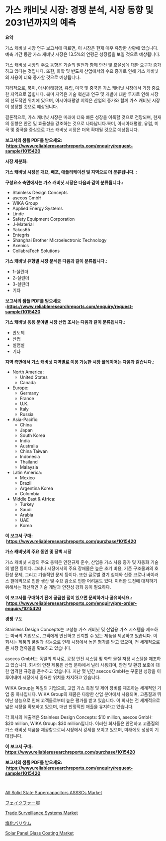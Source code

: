 <p><h1>가스 캐비닛 시장: 경쟁 분석, 시장 동향 및 2031년까지의 예측</h1></p><p><strong>요약</strong></p>
<p><p>가스 캐비닛 시장 연구 보고서에 따르면, 이 시장은 현재 매우 유망한 상황에 있습니다. 예측 기간 동안 가스 캐비닛 시장은 13.5%의 연평균 성장률을 보일 것으로 예상됩니다.</p><p>가스 캐비닛 시장의 주요 동향은 기술의 발전과 함께 안전 및 효율성에 대한 요구가 증가하고 있다는 것입니다. 또한, 화학 및 반도체 산업에서의 수요 증가로 인해 가스 캐비닛의 사용이 더욱 증가할 것으로 예상됩니다.</p><p>지리적으로, 북미, 아시아태평양, 유럽, 미국 및 중국은 가스 캐비닛 시장에서 가장 중요한 지역으로 꼽힙니다. 북미 지역은 기술 혁신과 연구 및 개발에 대한 투자로 인해 시장의 선도적인 위치에 있으며, 아시아태평양 지역은 산업의 증가와 함께 가스 캐비닛 시장이 성장할 것으로 예상됩니다.</p><p>결론적으로, 가스 캐비닛 시장은 미래에 더욱 빠른 성장을 이룩할 것으로 전망되며, 현재의 동향은 안전 및 효율성을 강조하는 것으로 나타납니다.북미, 아시아태평양, 유럽, 미국 및 중국을 중심으로 가스 캐비닛 시장은 더욱 확대될 것으로 예상됩니다.</p></p>
<p><strong>보고서의 샘플 PDF를 받으세요: &nbsp;<a href="https://www.reliableresearchreports.com/enquiry/request-sample/1015420">https://www.reliableresearchreports.com/enquiry/request-sample/1015420</a></strong></p>
<p><strong>시장 세분화:</strong></p>
<p><strong> 가스 캐비닛 시장은 개요, 배포, 애플리케이션 및 지역으로 더 분류됩니다. :</strong></p>
<p><strong>구성요소 측면에서는 가스 캐비닛 시장은 다음과 같이 분류됩니다.:</strong></p>
<p><ul><li>Stainless Design Concepts</li><li>asecos GmbH</li><li>WIKA Group</li><li>Applied Energy Systems</li><li>Linde</li><li>Safety Equipment Corporation</li><li>J-Material</li><li>Yakos65</li><li>Entegris</li><li>Shanghai Brother Microelectronic Technology</li><li>Axenics</li><li>CollabraTech Solutions</li></ul></p>
<p><strong> 가스 캐비닛 유형별 시장 분석은 다음과 같이 분류됩니다.:</strong></p>
<p><ul><li>1-실린더</li><li>2-실린더</li><li>3-실린더</li><li>기타</li></ul></p>
<p><strong>보고서의 샘플 PDF를 받으세요 :<a href="https://www.reliableresearchreports.com/enquiry/request-sample/1015420">https://www.reliableresearchreports.com/enquiry/request-sample/1015420</a></strong></p>
<p><strong> 가스 캐비닛 응용 분야별 시장 산업 조사는 다음과 같이 분류됩니다.:</strong></p>
<p><ul><li>반도체</li><li>산업</li><li>실험실</li><li>기타</li></ul></p>
<p><strong>지역 측면에서 가스 캐비닛 지역별로 이용 가능한 시장 플레이어는 다음과 같습니다.:</strong></p>
<p><ul>
    <li>
        North America:
        <ul>
            <li>United States</li>
            <li>Canada</li>
        </ul>
    </li>
    <li>
        Europe:
        <ul>
            <li>Germany</li>
            <li>France</li>
            <li>U.K.</li>
            <li>Italy</li>
            <li>Russia</li>
        </ul>
    </li>
    <li>
        Asia-Pacific:
        <ul>
            <li>China</li>
            <li>Japan</li>
            <li>South Korea</li>
            <li>India</li>
            <li>Australia</li>
            <li>China Taiwan</li>
            <li>Indonesia</li>
            <li>Thailand</li>
            <li>Malaysia</li>
        </ul>
    </li>
    <li>
        Latin America:
        <ul>
            <li>Mexico</li>
            <li>Brazil</li>
            <li>Argentina Korea</li>
            <li>Colombia</li>
        </ul>
    </li>
    <li>
        Middle East & Africa:
        <ul>
            <li>Turkey</li>
            <li>Saudi</li>
            <li>Arabia</li>
            <li>UAE</li>
            <li>Korea</li>
        </ul>
    </li>
    </ul></p>
<p><strong>이 보고서 구매: &nbsp;<a href="https://www.reliableresearchreports.com/purchase/1015420">https://www.reliableresearchreports.com/purchase/1015420</a></strong></p>
<p><strong>가스 캐비닛의 주요 동인 및 장벽 시장</strong></p>
<p><p>가스 캐비닛 시장의 주요 동력은 안전규제 준수, 산업용 가스 사용 증가 및 자동화 기술의 발전 등이다. 그러나 시장에서의 주요 장애물은 높은 초기 비용, 기존 구조물과의 호환성 문제, 그리고 기술적인 문제 등이다. 또한 글로벌 경기 침체와 신종 코로나 바이러스 팬데믹으로 인한 생산 및 수요 감소로 인한 어려움도 있다. 이러한 도전에 대처하기 위해서는 혁신적인 기술 개발과 안전성 강화 등이 필요하다.</p></p>
<p><strong>이 보고서를 구매하기 전에 궁금한 점이 있으면 문의하거나 공유하세요.: &nbsp;<a href="https://www.reliableresearchreports.com/enquiry/pre-order-enquiry/1015420">https://www.reliableresearchreports.com/enquiry/pre-order-enquiry/1015420</a></strong></p>
<p><strong>경쟁 구도</strong></p>
<p><p>Stainless Design Concepts는 고성능 가스 캐비닛 및 산업용 가스 시스템을 제조하는 미국의 기업으로, 고객에게 안전하고 신뢰할 수 있는 제품을 제공하고 있습니다. 이 회사는 제품의 품질과 성능으로 인해 시장에서 높은 평가를 받고 있으며, 전 세계적으로 큰 시장 점유율을 확보하고 있습니다.</p><p>asecos GmbH는 독일의 회사로, 공정 안전 시스템 및 화학 물질 저장 시스템을 제조하고 있습니다. 회사의 안전 제품은 산업 분야에서 널리 사용되며, 안전 및 환경 보호에 대한 엄격한 규정을 준수하고 있습니다. 지난 몇 년간 asecos GmbH는 꾸준한 성장을 이루어내며 시장에서 중요한 위치를 차지하고 있습니다.</p><p>WIKA Group는 독일의 기업으로, 고압 가스 측정 및 제어 장비를 제조하는 세계적인 기업 중 하나입니다. WIKA Group의 제품은 다양한 산업 분야에서 사용되며, 고품질과 뛰어난 성능으로 인해 고객들로부터 높은 평가를 받고 있습니다. 이 회사는 전 세계적으로 넓은 시장을 확보하고 있으며, 매년 안정적인 매출을 유지하고 있습니다.</p><p>각 회사의 매출액은 Stainless Design Concepts: $10 million, asecos GmbH: $20 million, WIKA Group: $30 million입니다. 이러한 회사들은 안전하고 고품질의 가스 캐비닛 제품을 제공함으로써 시장에서 강세를 보이고 있으며, 미래에도 성장이 기대됩니다.</p></p>
<p><strong>이 보고서 구매: &nbsp; <a href="https://www.reliableresearchreports.com/purchase/1015420">https://www.reliableresearchreports.com/purchase/1015420</a></strong></p>
<p><strong>보고서의 샘플 PDF를 받으세요: &nbsp;<a href="https://www.reliableresearchreports.com/enquiry/request-sample/1015420">https://www.reliableresearchreports.com/enquiry/request-sample/1015420</a></strong><strong></strong></p>
<p>&nbsp;</p>
<p><p><a href="https://issuu.com/reportprime-2/docs/all-solid-state-supercapacitors-ass_32a44748d7c30d">All Solid State Supercapacitors ASSSCs Market</a></p><p><a href="https://github.com/ycmtqqhvk3273/Market-Research-Report-List-1/blob/main/14317402444.md">フェイクファー服</a></p><p><a href="https://view.publitas.com/reportprime-1/trade-surveillance-systems-market-research-report-forecasted-for-period-from-2024-2031-by-market-type-market-application-and-region/">Trade Surveillance Systems Market</a></p><p><a href="https://medium.com/@hattietromp/%E5%A1%A9%E5%8C%96%E3%83%90%E3%83%AA%E3%82%A6%E3%83%A0%E5%B8%82%E5%A0%B4%E5%88%86%E6%9E%90-%E3%81%9D%E3%81%AEcagr-%E5%B8%82%E5%A0%B4%E3%82%BB%E3%82%B0%E3%83%A1%E3%83%B3%E3%83%86%E3%83%BC%E3%82%B7%E3%83%A7%E3%83%B3-%E3%81%8A%E3%82%88%E3%81%B3%E3%82%B0%E3%83%AD%E3%83%BC%E3%83%90%E3%83%AB%E6%A5%AD%E7%95%8C%E6%A6%82%E8%A6%81-ff2019f6afbf">塩化バリウム</a></p><p><a href="https://github.com/okotobwrhuteie/Market-Research-Report-List-1/blob/main/solar-panel-glass-coating-market.md">Solar Panel Glass Coating Market</a></p></p>